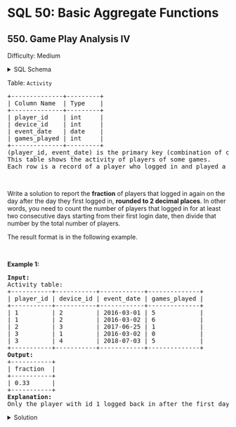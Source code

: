 # SQL 50: Basic Aggregate Functions
## 550. Game Play Analysis IV
Difficulty: Medium

<details> 
<summary> SQL Schema </summary>

```sql
Create table If Not Exists Activity (player_id int, device_id int, event_date date, games_played int)
Truncate table Activity
insert into Activity (player_id, device_id, event_date, games_played) values ('1', '2', '2016-03-01', '5')
insert into Activity (player_id, device_id, event_date, games_played) values ('1', '2', '2016-03-02', '6')
insert into Activity (player_id, device_id, event_date, games_played) values ('2', '3', '2017-06-25', '1')
insert into Activity (player_id, device_id, event_date, games_played) values ('3', '1', '2016-03-02', '0')
insert into Activity (player_id, device_id, event_date, games_played) values ('3', '4', '2018-07-03', '5')
```


```python
data = [[1, 2, '2016-03-01', 5], [1, 2, '2016-03-02', 6], [2, 3, '2017-06-25', 1], [3, 1, '2016-03-02', 0], [3, 4, '2018-07-03', 5]]
Activity = pd.DataFrame(data, columns=['player_id', 'device_id', 'event_date', 'games_played']).astype({'player_id':'Int64', 'device_id':'Int64', 'event_date':'datetime64[ns]', 'games_played':'Int64'})
```
</details> 

<p>Table: <code>Activity</code></p>

<pre>+--------------+---------+
| Column Name  | Type    |
+--------------+---------+
| player_id    | int     |
| device_id    | int     |
| event_date   | date    |
| games_played | int     |
+--------------+---------+
(player_id, event_date) is the primary key (combination of columns with unique values) of this table.
This table shows the activity of players of some games.
Each row is a record of a player who logged in and played a number of games (possibly 0) before logging out on someday using some device.
</pre>

<p>&nbsp;</p>

<p>Write a&nbsp;solution&nbsp;to report the <strong>fraction</strong> of players that logged in again on the day after the day they first logged in, <strong>rounded to 2 decimal places</strong>. In other words, you need to count the number of players that logged in for at least two consecutive days starting from their first login date, then divide that number by the total number of players.</p>

<p>The&nbsp;result format is in the following example.</p>

<p>&nbsp;</p>
<p><strong class="example">Example 1:</strong></p>

<pre><strong>Input:</strong> 
Activity table:
+-----------+-----------+------------+--------------+
| player_id | device_id | event_date | games_played |
+-----------+-----------+------------+--------------+
| 1         | 2         | 2016-03-01 | 5            |
| 1         | 2         | 2016-03-02 | 6            |
| 2         | 3         | 2017-06-25 | 1            |
| 3         | 1         | 2016-03-02 | 0            |
| 3         | 4         | 2018-07-03 | 5            |
+-----------+-----------+------------+--------------+
<strong>Output:</strong> 
+-----------+
| fraction  |
+-----------+
| 0.33      |
+-----------+
<strong>Explanation:</strong> 
Only the player with id 1 logged back in after the first day he had logged in so the answer is 1/3 = 0.33
</pre>
</div></div>

<details> 
<summary> Solution </summary>


```SQL
SELECT
    ROUND(
        COUNT(A1.player_id) / (
            SELECT
                COUNT(DISTINCT A3.player_id)
            FROM
                Activity A3
        ),
        2
    ) AS fraction
FROM
    Activity A1
WHERE
    (
        A1.player_id,
        DATE_SUB(A1.event_date, INTERVAL 1 DAY)
    ) IN (
        SELECT
            A2.player_id,
            MIN(A2.event_date)
        FROM
            Activity A2
        GROUP BY
            A2.player_id
    );
```

</details>